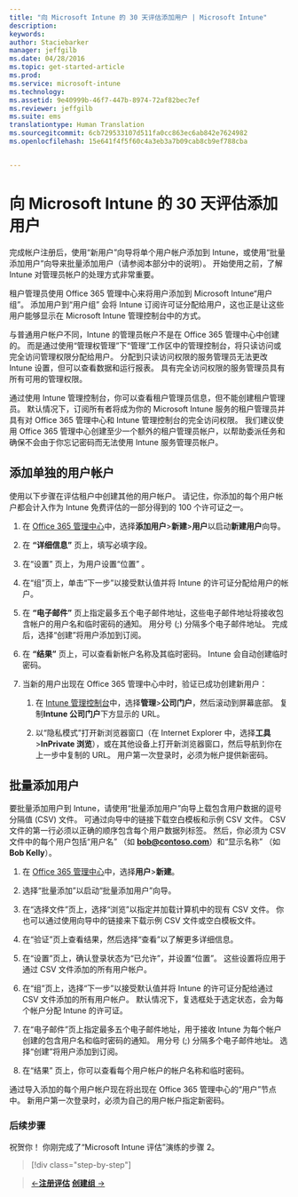 ```yaml
---
title: "向 Microsoft Intune 的 30 天评估添加用户 | Microsoft Intune"
description: 
keywords: 
author: Staciebarker
manager: jeffgilb
ms.date: 04/28/2016
ms.topic: get-started-article
ms.prod: 
ms.service: microsoft-intune
ms.technology: 
ms.assetid: 9e40999b-46f7-447b-8974-72af82bec7ef
ms.reviewer: jeffgilb
ms.suite: ems
translationtype: Human Translation
ms.sourcegitcommit: 6cb729533107d511fa0cc863ec6ab842e7624982
ms.openlocfilehash: 15e641f4f5f60c4a3eb3a7b09cab8cb9ef788cba


---
```


# 向 Microsoft Intune 的 30 天评估添加用户
完成帐户注册后，使用“新用户”向导将单个用户帐户添加到 Intune，或使用“批量添加用户”向导来批量添加用户（请参阅本部分中的说明）。  开始使用之前，了解 Intune 对管理员帐户的处理方式非常重要。

租户管理员使用 Office 365 管理中心来将用户添加到 Microsoft Intune“用户组”。 添加用户到“用户组”   会将 Intune 订阅许可证分配给用户，这也正是让这些用户能够显示在 Microsoft Intune 管理控制台中的方式。

与普通用户帐户不同，Intune 的管理员帐户不是在 Office 365 管理中心中创建的。 而是通过使用“管理权管理”下“管理”工作区中的管理控制台，将只读访问或完全访问管理权限分配给用户。 分配到只读访问权限的服务管理员无法更改 Intune 设置，但可以查看数据和运行报表。 具有完全访问权限的服务管理员具有所有可用的管理权限。

通过使用 Intune 管理控制台，你可以查看租户管理员信息，但不能创建租户管理员。 默认情况下，订阅所有者将成为你的 Microsoft Intune 服务的租户管理员并具有对 Office 365 管理中心和 Intune 管理控制台的完全访问权限。 我们建议使用 Office 365 管理中心创建至少一个额外的租户管理员帐户，以帮助委派任务和确保不会由于你忘记密码而无法使用 Intune 服务管理员帐户。

## 添加单独的用户帐户
使用以下步骤在评估租户中创建其他的用户帐户。 请记住，你添加的每个用户帐户都会计入作为 Intune 免费评估的一部分得到的 100 个许可证之一。

1.  在 [Office 365 管理中心](http://go.microsoft.com/fwlink/?LinkID=787455)中，选择**添加用户**&gt;**新建**&gt;**用户**以启动**新建用户**向导。

2.  在 **“详细信息”** 页上，填写必填字段。

3.  在“设置”  页上，为用户设置“位置”  。

4.  在“组”页上，单击“下一步”以接受默认值并将 Intune 的许可证分配给用户的帐户。

5.  在 **“电子邮件”** 页上指定最多五个电子邮件地址，这些电子邮件地址将接收包含帐户的用户名和临时密码的通知。 用分号 (;) 分隔多个电子邮件地址。 完成后，选择“创建”将用户添加到订阅。

6.  在 **“结果”** 页上，可以查看新帐户名称及其临时密码。 Intune 会自动创建临时密码。

7.  当新的用户出现在 Office 365 管理中心中时，验证已成功创建新用户：

    1.  在 [Intune 管理控制台](https://manage.microsoft.com/)中，选择**管理**&gt;**公司门户**，然后滚动到屏幕底部。 复制**Intune 公司门户**下方显示的 URL。

    2.  以“隐私模式”打开新浏览器窗口（在 Internet Explorer 中，选择**工具**&gt;**InPrivate 浏览**），或在其他设备上打开新浏览器窗口，然后导航到你在上一步中复制的 URL。 用户第一次登录时，必须为帐户提供新密码。

## 批量添加用户
要批量添加用户到 Intune，请使用“批量添加用户”向导上载包含用户数据的逗号分隔值 (CSV) 文件。 可通过向导中的链接下载空白模板和示例 CSV 文件。 CSV 文件的第一行必须以正确的顺序包含每个用户数据列标签。 然后，你必须为 CSV 文件中的每个用户包括“用户名”  （如 **bob@contoso.com**）和“显示名称”  （如 **Bob Kelly**）。

1.  在 [Office 365 管理中心](http://go.microsoft.com/fwlink/?LinkID=787455)中，选择**用户**&gt;**新建**。

2.  选择“批量添加”以启动“批量添加用户”向导。

3.  在“选择文件”页上，选择“浏览”以指定并加载计算机中的现有 CSV 文件。 你也可以通过使用向导中的链接来下载示例 CSV 文件或空白模板文件。

4.  在“验证”页上查看结果，然后选择“查看”以了解更多详细信息。

5.  在“设置”页上，确认登录状态为“已允许”，并设置“位置”。 这些设置将应用于通过 CSV 文件添加的所有用户帐户。

6.  在“组”页上，选择“下一步”以接受默认值并将 Intune 的许可证分配给通过 CSV 文件添加的所有用户帐户。 默认情况下，复选框处于选定状态，会为每个帐户分配 Intune 的许可证。

7.  在“电子邮件”页上指定最多五个电子邮件地址，用于接收 Intune 为每个帐户创建的包含用户名和临时密码的通知。 用分号 (;) 分隔多个电子邮件地址。 选择“创建”将用户添加到订阅。

8.  在“结果”  页上，你可以查看每个用户帐户的帐户名称和临时密码。

通过导入添加的每个用户帐户现在将出现在 Office 365 管理中心的“用户”节点中。 新用户第一次登录时，必须为自己的用户帐户指定新密码。

### 后续步骤
祝贺你！ 你刚完成了“Microsoft Intune 评估”演练的步骤 2。

>[!div class="step-by-step"]

>[&larr;**注册评估**](.\get-started-with-a-30-day-trial-of-microsoft-intune-step-1.md)     [**创建组** &rarr;](.\get-started-with-a-30-day-trial-of-microsoft-intune-step-3.md)  



<!--HONumber=Jun16_HO4-->


